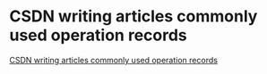 # CSDN writing articles commonly used operation records
[CSDN writing articles commonly used operation records](https://aiwithcloud.com/2022/09/14/csdn_writing_articles_commonly_used_operation_records/)